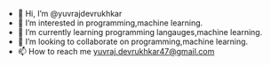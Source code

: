 - 👋 Hi, I’m @yuvrajdevrukhkar
- 👀 I’m interested in programming,machine learning.
- 🌱 I’m currently learning programming langauges,machine learning.
- 💞️ I’m looking to collaborate on programming,machine learning.
- 📫 How to reach me yuvraj.devrukhkar47@gmail.com

<!---
yuvrajdevrukhkar/yuvrajdevrukhkar is a ✨ special ✨ repository because its `README.md` (this file) appears on your GitHub profile.
You can click the Preview link to take a look at your changes.
--->
